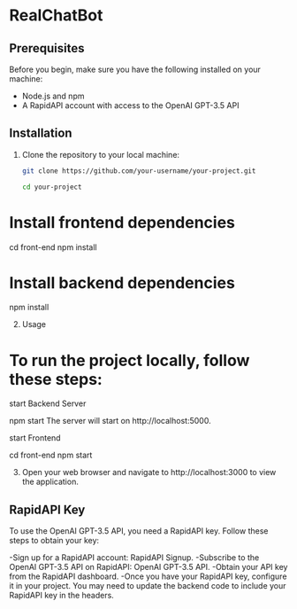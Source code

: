 # RealChatBot

## Prerequisites

Before you begin, make sure you have the following installed on your machine:

- Node.js and npm
- A RapidAPI account with access to the OpenAI GPT-3.5 API

## Installation

1. Clone the repository to your local machine:

   ```bash
   git clone https://github.com/your-username/your-project.git

   cd your-project
  # Install frontend dependencies
  
   cd front-end
   npm install
   
  # Install backend dependencies

   npm install

2. Usage
 # To run the project locally, follow these steps:
   start Backend Server
  
   npm start
   The server will start on http://localhost:5000.
   
   start Frontend
  
   cd front-end
   npm start

3. Open your web browser and navigate to http://localhost:3000 to view the application.

## RapidAPI Key
To use the OpenAI GPT-3.5 API, you need a RapidAPI key. Follow these steps to obtain your key:

-Sign up for a RapidAPI account: RapidAPI Signup.
-Subscribe to the OpenAI GPT-3.5 API on RapidAPI: OpenAI GPT-3.5 API.
-Obtain your API key from the RapidAPI dashboard.
-Once you have your RapidAPI key, configure it in your project. You may need to update the backend code to include your RapidAPI key in the headers.


 


 

